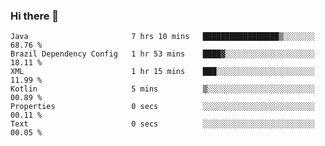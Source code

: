 ### Hi there 👋

<!--START_SECTION:waka-->

```text
Java                       7 hrs 10 mins   █████████████████▒░░░░░░░   68.76 %
Brazil Dependency Config   1 hr 53 mins    ████▓░░░░░░░░░░░░░░░░░░░░   18.11 %
XML                        1 hr 15 mins    ███░░░░░░░░░░░░░░░░░░░░░░   11.99 %
Kotlin                     5 mins          ▒░░░░░░░░░░░░░░░░░░░░░░░░   00.89 %
Properties                 0 secs          ░░░░░░░░░░░░░░░░░░░░░░░░░   00.11 %
Text                       0 secs          ░░░░░░░░░░░░░░░░░░░░░░░░░   00.05 %
```

<!--END_SECTION:waka-->

<!--
**jerry-shao/jerry-shao** is a ✨ _special_ ✨ repository because its `README.md` (this file) appears on your GitHub profile.

Here are some ideas to get you started:

- 🔭 I’m currently working on ...
- 🌱 I’m currently learning ...
- 👯 I’m looking to collaborate on ...
- 🤔 I’m looking for help with ...
- 💬 Ask me about ...
- 📫 How to reach me: ...
- 😄 Pronouns: ...
- ⚡ Fun fact: ...
-->
